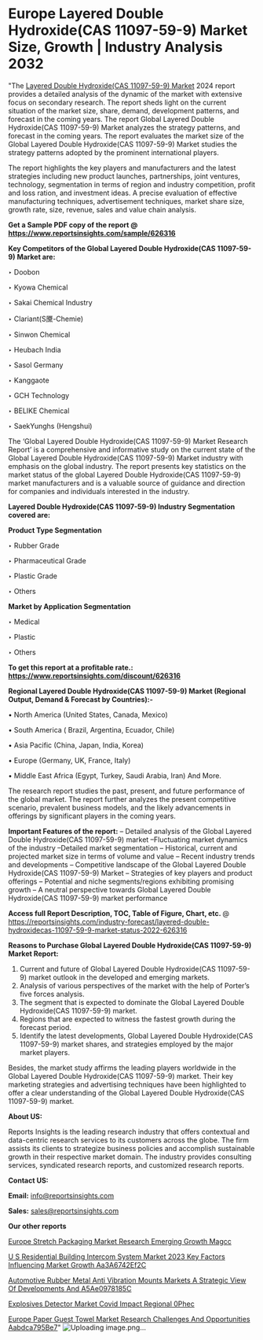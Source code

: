 # Europe Layered Double Hydroxide(CAS 11097-59-9) Market Size, Growth | Industry Analysis 2032

 "The <a href=https://www.reportsinsights.com/sample/626316>Layered Double Hydroxide(CAS 11097-59-9) Market</a> 2024 report provides a detailed analysis of the dynamic of the market with extensive focus on secondary research. The report sheds light on the current situation of the market size, share, demand, development patterns, and forecast in the coming years. The report Global Layered Double Hydroxide(CAS 11097-59-9) Market analyzes the strategy patterns, and forecast in the coming years. The report evaluates the market size of the Global Layered Double Hydroxide(CAS 11097-59-9) Market studies the strategy patterns adopted by the prominent international players.

The report highlights the key players and manufacturers and the latest strategies including new product launches, partnerships, joint ventures, technology, segmentation in terms of region and industry competition, profit and loss ration, and investment ideas. A precise evaluation of effective manufacturing techniques, advertisement techniques, market share size, growth rate, size, revenue, sales and value chain analysis.

<strong>Get a Sample PDF copy of the report @ <a href=https://www.reportsinsights.com/sample/626316 style=color:#0000ff;>https://www.reportsinsights.com/sample/626316</a></strong>

<strong>Key Competitors of the Global Layered Double Hydroxide(CAS 11097-59-9) Market are:</strong>

‣ Doobon

‣ Kyowa Chemical

‣ Sakai Chemical Industry

‣ Clariant(S黡-Chemie)

‣ Sinwon Chemical

‣ Heubach India

‣ Sasol Germany

‣ Kanggaote

‣ GCH Technology

‣ BELIKE Chemical

‣ SaekYunghs (Hengshui)

The ‘Global Layered Double Hydroxide(CAS 11097-59-9) Market Research Report’ is a comprehensive and informative study on the current state of the Global Layered Double Hydroxide(CAS 11097-59-9) Market industry with emphasis on the global industry. The report presents key statistics on the market status of the global Layered Double Hydroxide(CAS 11097-59-9) market manufacturers and is a valuable source of guidance and direction for companies and individuals interested in the industry.

<strong>Layered Double Hydroxide(CAS 11097-59-9) Industry Segmentation covered are:</strong>

<strong>Product Type Segmentation</strong>

‣    Rubber Grade

‣ Pharmaceutical Grade

‣ Plastic Grade

‣ Others

<strong>Market by Application Segmentation</strong>

‣   Medical

‣ Plastic

‣ Others

<strong>To get this report at a profitable rate.: <a href=https://www.reportsinsights.com/discount/626316 style=color:#0000ff;>https://www.reportsinsights.com/discount/626316</a></strong>

<strong>Regional Layered Double Hydroxide(CAS 11097-59-9) Market (Regional Output, Demand &amp; Forecast by Countries):-</strong>

• North America (United States, Canada, Mexico)

• South America ( Brazil, Argentina, Ecuador, Chile)

• Asia Pacific (China, Japan, India, Korea)

• Europe (Germany, UK, France, Italy)

• Middle East Africa (Egypt, Turkey, Saudi Arabia, Iran) And More.

The research report studies the past, present, and future performance of the global market. The report further analyzes the present competitive scenario, prevalent business models, and the likely advancements in offerings by significant players in the coming years.

<strong>Important Features of the report:</strong>
– Detailed analysis of the Global Layered Double Hydroxide(CAS 11097-59-9) market
–Fluctuating market dynamics of the industry
–Detailed market segmentation
– Historical, current and projected market size in terms of volume and value
– Recent industry trends and developments
– Competitive landscape of the Global Layered Double Hydroxide(CAS 11097-59-9) Market
– Strategies of key players and product offerings
– Potential and niche segments/regions exhibiting promising growth
– A neutral perspective towards Global Layered Double Hydroxide(CAS 11097-59-9) market performance

<strong>Access full Report Description, TOC, Table of Figure, Chart, etc. </strong>@   <a href=https://reportsinsights.com/industry-forecast/layered-double-hydroxidecas-11097-59-9-market-status-2022-626316 style=color:#0000ff;>https://reportsinsights.com/industry-forecast/layered-double-hydroxidecas-11097-59-9-market-status-2022-626316</a>

<strong>Reasons to Purchase Global Layered Double Hydroxide(CAS 11097-59-9) Market Report:</strong>
1. Current and future of Global Layered Double Hydroxide(CAS 11097-59-9) market outlook in the developed and emerging markets.
2. Analysis of various perspectives of the market with the help of Porter’s five forces analysis.
3. The segment that is expected to dominate the Global Layered Double Hydroxide(CAS 11097-59-9) market.
4. Regions that are expected to witness the fastest growth during the forecast period.
5. Identify the latest developments, Global Layered Double Hydroxide(CAS 11097-59-9) market shares, and strategies employed by the major market players.

Besides, the market study affirms the leading players worldwide in the Global Layered Double Hydroxide(CAS 11097-59-9) market. Their key marketing strategies and advertising techniques have been highlighted to offer a clear understanding of the Global Layered Double Hydroxide(CAS 11097-59-9) market.

<strong><strong>About US</strong>:</strong>

Reports Insights is the leading research industry that offers contextual and data-centric research services to its customers across the globe. The firm assists its clients to strategize business policies and accomplish sustainable growth in their respective market domain. The industry provides consulting services, syndicated research reports, and customized research reports.

<strong>Contact US:</strong>

<p class=><b>Email:</b> <a href=mailto:info@reportsinsights.com>info@reportsinsights.com</a></p>
<p class=><b>Sales:</b> <a href=mailto:sales@reportsinsights.com>sales@reportsinsights.com</a></p>

<strong>Our other reports</strong>

<a href=https://www.linkedin.com/pulse/europe-stretch-packaging-market-research-emerging-growth-magcc/>Europe Stretch Packaging Market Research Emerging Growth Magcc</a>

<a href=https://medium.com/@g65914336/u-s-residential-building-intercom-system-market-2023-key-factors-influencing-market-growth-aa3a6742ef2c>U S Residential Building Intercom System Market 2023 Key Factors Influencing Market Growth Aa3A6742Ef2C</a>

<a href=https://medium.com/@d7298290/automotive-rubber-metal-anti-vibration-mounts-markets-a-strategic-view-of-developments-and-a5ae0978185c>Automotive Rubber Metal Anti Vibration Mounts Markets A Strategic View Of Developments And A5Ae0978185C</a>

<a href=https://www.linkedin.com/pulse/explosives-detector-market-covid-impact-regional-0phec/>Explosives Detector Market Covid Impact Regional 0Phec</a>

<a href=https://medium.com/@nadeemkazi0003/europe-paper-guest-towel-market-research-challenges-and-opportunities-aabdca795be7>Europe Paper Guest Towel Market Research Challenges And Opportunities Aabdca795Be7</a>"
![Uploading image.png…]()
